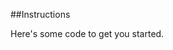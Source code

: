 ##Instructions

<!-- Create two JSON files. One should contain an array of carnivores, and the other should contain an array of herbivores. -->
<!-- Create an IIFE with the name of Predator. -->
<!-- Predator should have two private arrays to store carnivores and herbivores. -->
<!-- Predator should expose two public functions to load each JSON files and store the array of animals in the appropriate private array. Each of those functions should accept one argument that will store the callback function to be executed. -->
<!-- In the iife-xhr.js file, define two functions that will be executed after each type of animal is loaded to then display those animals in your DOM. Example given below. -->
<!-- In the Predator IIFE, invoke the callback function, passed in from iife-xhr.js, after each file is loaded. -->
Here's some code to get you started.